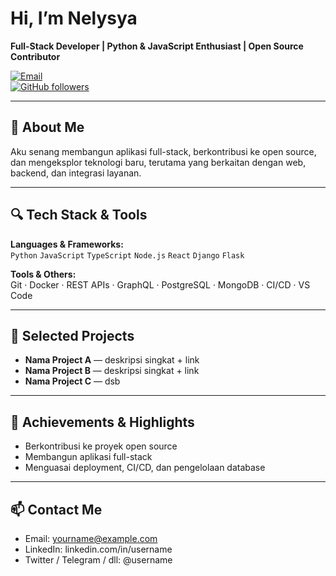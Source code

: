 # Hi, I’m Nelysya  
**Full-Stack Developer | Python & JavaScript Enthusiast | Open Source Contributor**

[![Email](https://img.shields.io/badge/Email-Contact-red)](mailto:youremail@example.com)  
[![GitHub followers](https://img.shields.io/github/followers/Nelysya?label=Follow&style=social)](https://github.com/Nelysya)

---

## 💬 About Me

Aku senang membangun aplikasi full-stack, berkontribusi ke open source, dan mengeksplor teknologi baru, terutama yang berkaitan dengan web, backend, dan integrasi layanan.

---

## 🔍 Tech Stack & Tools

**Languages & Frameworks:**  
`Python` `JavaScript` `TypeScript` `Node.js` `React` `Django` `Flask`

**Tools & Others:**  
Git · Docker · REST APIs · GraphQL · PostgreSQL · MongoDB · CI/CD · VS Code

---

## 🚀 Selected Projects

- **Nama Project A** — deskripsi singkat + link  
- **Nama Project B** — deskripsi singkat + link  
- **Nama Project C** — dsb  

---

## 🏅 Achievements & Highlights

- Berkontribusi ke proyek open source  
- Membangun aplikasi full-stack  
- Menguasai deployment, CI/CD, dan pengelolaan database  

---

## 📫 Contact Me

- Email: yourname@example.com  
- LinkedIn: linkedin.com/in/username  
- Twitter / Telegram / dll: @username  
